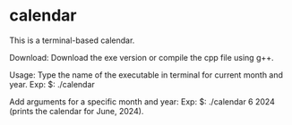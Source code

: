 # calendar
This is a terminal-based calendar. 

Download:
Download the exe version or compile the cpp file using g++.

Usage:
Type the name of the executable in terminal for current month and year.
Exp: $: ./calendar

Add arguments for a specific month and year:
Exp: $: ./calendar 6 2024 (prints the calendar for June, 2024).
